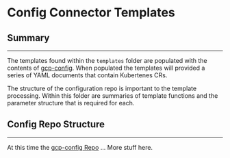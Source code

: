 # Config Connector Templates

## Summary

-----

The templates found within the `templates` folder are populated with the contents of [gcp-config](https://gitlab.com/doms/infra/platform_enablement/cloud-config/gcp-config).  When populated the templates will provided a series of YAML documents that contain Kubertenes CRs.  

The structure of the configuration repo is important to the template processing.  Within this folder are summaries of template functions and the parameter structure that is required for each.

## Config Repo Structure

-----

At this time the [gcp-config Repo](https://gitlab.com/doms/infra/platform_enablement/cloud-config/gcp-config) ...   More stuff here.

